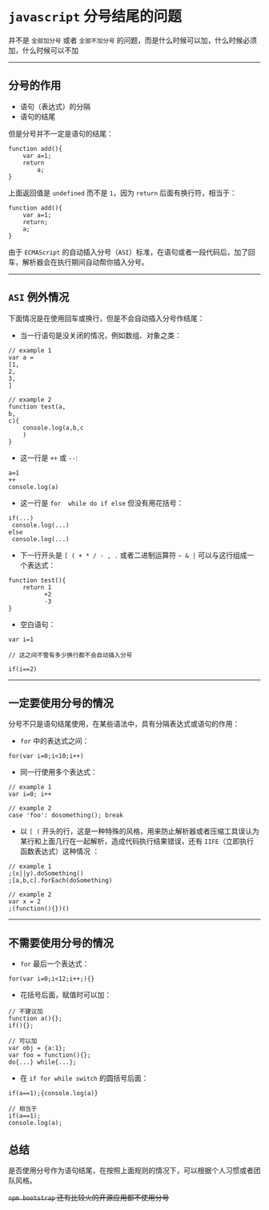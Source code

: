 # `javascript` 分号结尾的问题

并不是 `全部加分号` 或者 `全部不加分号` 的问题，而是什么时候可以加，什么时候必须加，什么时候可以不加

---

## 分号的作用

- 语句（表达式）的分隔
- 语句的结尾

但是分号并不一定是语句的结尾：
```
function add(){
    var a=1;
    return
        a;
}
```
上面返回值是 `undefined` 而不是 `1`，因为 `return` 后面有换行符，相当于：
```
function add(){
    var a=1;
    return;
    a;
}
```
由于 `ECMAScript` 的自动插入分号（`ASI`）标准，在语句或者一段代码后，加了回车，解析器会在执行期间自动帮你插入分号。

---

## `ASI` 例外情况

下面情况是在使用回车或换行，但是不会自动插入分号作结尾：
- 当一行语句是没关闭的情况，例如数组、对象之类：

```
// example 1
var a = 
[1,
2,
3,
]

// example 2
function test(a,
b,
c){
    console.log(a,b,c
    )
}
```
- 这一行是 `++` 或 `--`:

```
a=1
++
console.log(a)
```
- 这一行是 `for  while do if else`  但没有用花括号：

```
if(...)
 console.log(...)
else
 console.log(...)
```
- 下一行开头是 `[ ( + * / - , .` 或者二进制运算符 `~ & |` 可以与这行组成一个表达式：

```
function test(){
    return 1
          +2
          -3
}
```
- 空白语句：

```
var i=1

// 这之间不管有多少换行都不会自动插入分号

if(i==2)
```

---

## 一定要使用分号的情况

分号不只是语句结尾使用，在某些语法中，具有分隔表达式或语句的作用：
- `for` 中的表达式之间：

```
for(var i=0;i<10;i++)
```
- 同一行使用多个表达式：

```
// example 1
var i=0; i++

// example 2
case 'foo': dosomething(); break
```
- 以 `[ (` 开头的行，这是一种特殊的风格，用来防止解析器或者压缩工具误认为某行和上面几行在一起解析，造成代码执行结果错误，还有 `IIFE`（立即执行函数表达式）这种情况 ：

```
// example 1
;(x||y).doSomething()
;[a,b,c].forEach(doSomething)

// example 2
var x = 2
;(function(){})()
```

---

## 不需要使用分号的情况

- `for` 最后一个表达式：

```
for(var i=0;i<12;i++;){}
```
- 花括号后面，赋值时可以加：

```
// 不建议加
function a(){};
if(){};

// 可以加
var obj = {a:1};
var foo = function(){};
do{...} while{...};
```
- 在 `if for while switch` 的圆括号后面：

```
if(a==1);{console.log(a)}

// 相当于
if(a==1);
console.log(a);
```

## 总结

是否使用分号作为语句结尾，在按照上面规则的情况下，可以根据个人习惯或者团队风格。

~~`npm bootstrap` 还有比较火的开源应用都不使用分号~~


